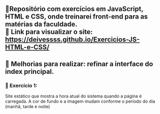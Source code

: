 📌Repositório com exercícios em JavaScript, HTML e CSS, onde treinarei front-end para as matérias da faculdade.  
🔗 Link para visualizar o site: https://deivessss.github.io/Exercicios-JS-HTML-e-CSS/
---
📌 Melhorias para realizar: refinar a interface do index principal.
---
### 📌 Exercício 1:
Site estático que mostra a hora atual do sistema quando a página é carregada. A cor de fundo e a imagem mudam conforme o período do dia (manhã, tarde e noite)
